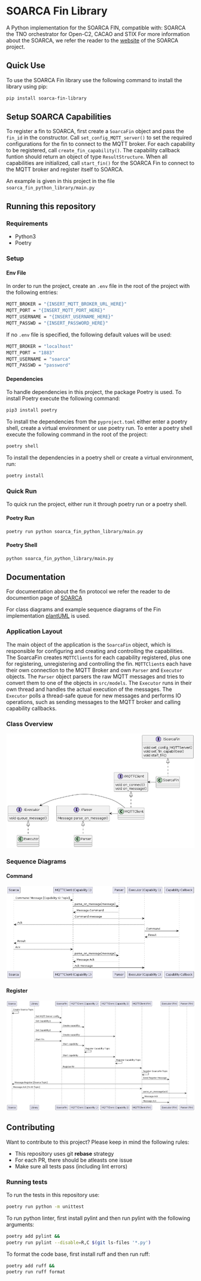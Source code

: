 # SOARCA Fin Library
A Python implementation for the SOARCA FIN, compatible with: SOARCA the TNO orchestrator for Open-C2, CACAO and STIX
For more information about the SOARCA, we refer the reader to the [website](https://cossas.github.io/SOARCA/) of the SOARCA project.

## Quick Use
To use the SOARCA Fin library use the following command to install the library using pip:
```bash
pip install soarca-fin-library
```

## Setup SOARCA Capabilities
To register a fin to SOARCA, first create a `SoarcaFin` object and pass the `fin_id` in the constructor.
Call `set_config_MQTT_server()` to set the required configurations for the fin to connect to the MQTT broker.
For each capability to be registered, call `create_fin_capability()`. The capability callback funtion should return an object of type `ResultStructure`.
When all capabilities are initialized, call `start_fin()` for the SOARCA Fin to connect to the MQTT broker and register itself to SOARCA.

An example is given in this project in the file `soarca_fin_python_library/main.py`

## Running this repository
### Requirements
 - Python3
 - Poetry

### Setup
#### Env File
In order to run the project, create an `.env` file in the root of the project with the following entries:
```bash
MQTT_BROKER = "{INSERT_MQTT_BROKER_URL_HERE}"
MQTT_PORT = "{INSERT_MQTT_PORT_HERE}"
MQTT_USERNAME = "{INSERT_USERNAME_HERE}"
MQTT_PASSWD = "{INSERT_PASSWORD_HERE}"
```
If no `.env` file is specified, the following default values will be used:
```bash
MQTT_BROKER = "localhost"
MQTT_PORT = "1883"
MQTT_USERNAME = "soarca"
MQTT_PASSWD = "password"
```

#### Dependencies
To handle dependencies in this project, the package Poetry is used.
To install Poetry execute the following command:
```bash
pip3 install poetry
```

To install the dependencies from the `pyproject.toml` either enter a poetry shell, create a virtual environment or use poetry run.
To enter a poetry shell execute the following command in the root of the project:
```bash
poetry shell
```

To install the dependencies in a poetry shell or create a virtual environment, run:
```bash
poetry install
```


### Quick Run
To quick run the project, either run it through poetry run or a poetry shell.
#### Poetry Run
```bash
poetry run python soarca_fin_python_library/main.py
```

#### Poetry Shell
```bash
python soarca_fin_python_library/main.py
```


## Documentation
For documentation about the fin protocol we refer the reader to de documention page of [SOARCA](https://cossas.github.io/SOARCA/docs/soarca-extensions/fin-protocol/)

For class diagrams and example sequence diagrams of the Fin implementation [plantUML](https://plantuml.com/) is used.

### Application Layout
The main object of the application is the `SoarcaFin` object, which is responsible for configuring and creating and controlling the capabilities.
The SoarcaFin creates `MQTTClient`s for each capability registered, plus one for registering, unregistering and controlling the fin.
`MQTTClient`s each have their own connection to the MQTT Broker and own `Parser` and `Executor` objects.
The `Parser` object parsers the raw MQTT messages and tries to convert them to one of the objects in `src/models`.
The `Executor` runs in their own thread and handles the actual execution of the messages.
The `Executor` polls a thread-safe queue for new messages and performs IO operations, such as sending messages to the MQTT broker and calling capability callbacks.

### Class Overview
![class overview](./img/soarca_fin_class_overview.png)

### Sequence Diagrams
#### Command
![sequence diagram command](./img/sequence_diagram_command.png)

#### Register
![register diagram command](./img/sequence_diagram_register.png)

## Contributing
Want to contribute to this project? Please keep in mind the following rules:
- This repository uses git **rebase** strategy
- For each PR, there should be atleasts one issue
- Make sure all tests pass (including lint errors)

### Running tests
To run the tests in this repository use:
```bash
poetry run python -m unittest
``` 
To run python linter, first install pylint and then run pylint with the following arguments:
```bash
poetry add pylint &&
poetry run pylint --disable=R,C $(git ls-files '*.py')
```
To format the code base, first install ruff and then run ruff:
```bash
poetry add ruff &&
poetry run ruff format
```
